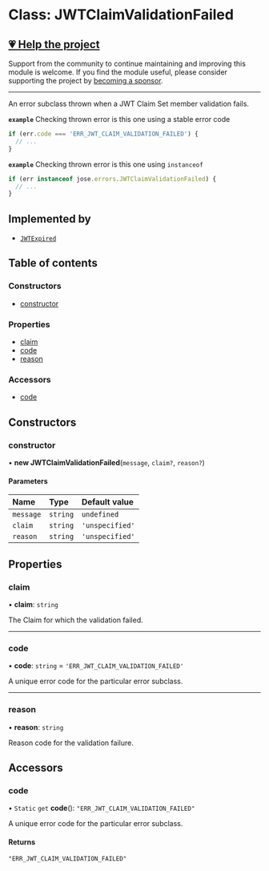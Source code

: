 # Class: JWTClaimValidationFailed

## [💗 Help the project](https://github.com/sponsors/panva)

Support from the community to continue maintaining and improving this module is welcome. If you find the module useful, please consider supporting the project by [becoming a sponsor](https://github.com/sponsors/panva).

---

An error subclass thrown when a JWT Claim Set member validation fails.

**`example`** Checking thrown error is this one using a stable error code

```js
if (err.code === 'ERR_JWT_CLAIM_VALIDATION_FAILED') {
  // ...
}
```

**`example`** Checking thrown error is this one using `instanceof`

```js
if (err instanceof jose.errors.JWTClaimValidationFailed) {
  // ...
}
```

## Implemented by

- [`JWTExpired`](util_errors.JWTExpired.md)

## Table of contents

### Constructors

- [constructor](util_errors.JWTClaimValidationFailed.md#constructor)

### Properties

- [claim](util_errors.JWTClaimValidationFailed.md#claim)
- [code](util_errors.JWTClaimValidationFailed.md#code)
- [reason](util_errors.JWTClaimValidationFailed.md#reason)

### Accessors

- [code](util_errors.JWTClaimValidationFailed.md#code-1)

## Constructors

### constructor

• **new JWTClaimValidationFailed**(`message`, `claim?`, `reason?`)

#### Parameters

| Name | Type | Default value |
| :------ | :------ | :------ |
| `message` | `string` | `undefined` |
| `claim` | `string` | `'unspecified'` |
| `reason` | `string` | `'unspecified'` |

## Properties

### claim

• **claim**: `string`

The Claim for which the validation failed.

___

### code

• **code**: `string` = `'ERR_JWT_CLAIM_VALIDATION_FAILED'`

A unique error code for the particular error subclass.

___

### reason

• **reason**: `string`

Reason code for the validation failure.

## Accessors

### code

• `Static` `get` **code**(): ``"ERR_JWT_CLAIM_VALIDATION_FAILED"``

A unique error code for the particular error subclass.

#### Returns

``"ERR_JWT_CLAIM_VALIDATION_FAILED"``
